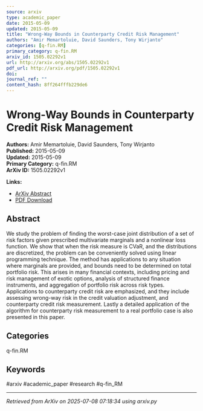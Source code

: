 ```yaml
---
source: arxiv
type: academic_paper
date: 2015-05-09
updated: 2015-05-09
title: "Wrong-Way Bounds in Counterparty Credit Risk Management"
authors: "Amir Memartoluie, David Saunders, Tony Wirjanto"
categories: [q-fin.RM]
primary_category: q-fin.RM
arxiv_id: 1505.02292v1
url: http://arxiv.org/abs/1505.02292v1
pdf_url: http://arxiv.org/pdf/1505.02292v1
doi: 
journal_ref: ""
content_hash: 8ff264fffb229de6
---
```


# Wrong-Way Bounds in Counterparty Credit Risk Management

**Authors:** Amir Memartoluie, David Saunders, Tony Wirjanto  
**Published:** 2015-05-09  
**Updated:** 2015-05-09  
**Primary Category:** q-fin.RM  
**ArXiv ID:** 1505.02292v1  

**Links:**
- [ArXiv Abstract](http://arxiv.org/abs/1505.02292v1)
- [PDF Download](http://arxiv.org/pdf/1505.02292v1)


## Abstract

We study the problem of finding the worst-case joint distribution of a set of
risk factors given prescribed multivariate marginals and a nonlinear loss
function. We show that when the risk measure is CVaR, and the distributions are
discretized, the problem can be conveniently solved using linear programming
technique. The method has applications to any situation where marginals are
provided, and bounds need to be determined on total portfolio risk. This arises
in many financial contexts, including pricing and risk management of exotic
options, analysis of structured finance instruments, and aggregation of
portfolio risk across risk types. Applications to counterparty credit risk are
emphasized, and they include assessing wrong-way risk in the credit valuation
adjustment, and counterparty credit risk measurement. Lastly a detailed
application of the algorithm for counterparty risk measurement to a real
portfolio case is also presented in this paper.

## Categories

q-fin.RM





## Keywords

#arxiv #academic_paper #research #q-fin_RM

---
*Retrieved from ArXiv on 2025-07-08 07:18:34 using arxiv.py*
